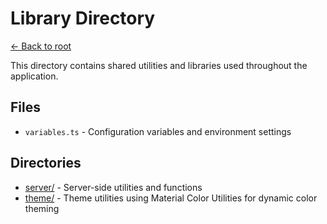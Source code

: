 # Library Directory

[← Back to root](../../README.md)

This directory contains shared utilities and libraries used throughout the application.

## Files
- `variables.ts` - Configuration variables and environment settings

## Directories
- [server/](server/README.md) - Server-side utilities and functions
- [theme/](theme/README.md) - Theme utilities using Material Color Utilities for dynamic color theming 